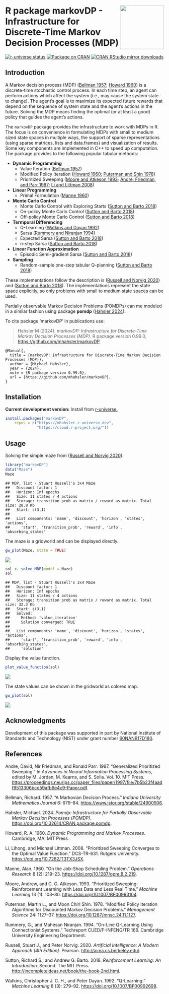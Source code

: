 
# <img src="man/figures/logo.svg" align="right" height="139" /> R package markovDP - Infrastructure for Discrete-Time Markov Decision Processes (MDP)

[![r-universe
status](https://mhahsler.r-universe.dev/badges/markovDP)](https://mhahsler.r-universe.dev/markovDP)
[![Package on
CRAN](https://www.r-pkg.org/badges/version/markovDP)](https://CRAN.R-project.org/package=markovDP)
[![CRAN RStudio mirror
downloads](https://cranlogs.r-pkg.org/badges/markovDP)](https://CRAN.R-project.org/package=markovDP)

## Introduction

A Markov decision process (MDP) ([Bellman 1957](#ref-Bellman1957);
[Howard 1960](#ref-Howard1960)) is a discrete-time stochastic control
process. In each time step, an agent can perform actions which affect
the system (i.e., may cause the system state to change). The agent’s
goal is to maximize its expected future rewards that depend on the
sequence of system state and the agent’s actions in the future. Solving
the MDP means finding the optimal (or at least a good) policy that
guides the agent’s actions.

The `markovDP` package provides the infrastructure to work with MDPs in
R. The focus is on convenience in formulating MDPs with small to medium
sized state spaces in multiple ways, the support of sparse
representations (using sparse matrices, lists and data.frames) and
visualization of results. Some key components are implemented in C++ to
speed up computation. The package provides to the following popular
tabular methods:

- **Dynamic Programming**
  - Value Iteration ([Bellman 1957](#ref-Bellman1957))
  - Modified Policy Iteration ([Howard 1960](#ref-Howard1960); [Puterman
    and Shin 1978](#ref-Puterman1978))
  - Prioritized Sweeping ([Moore and Atkeson 1993](#ref-Moore1993);
    [Andre, Friedman, and Parr 1997](#ref-Andre1997); [Li and Littman
    2008](#ref-Li2008))
- **Linear Programming**
  - Primal Formulation ([Manne 1960](#ref-Manne1960))
- **Monte Carlo Control**
  - Monte Carlo Control with Exploring Starts ([Sutton and Barto
    2018](#ref-Sutton1998))
  - On-policy Monte Carlo Control ([Sutton and Barto
    2018](#ref-Sutton1998))
  - Off-policy Monte Carlo Control ([Sutton and Barto
    2018](#ref-Sutton1998))
- **Termporal Differencing**
  - Q-Learning ([Watkins and Dayan 1992](#ref-Watkins1992))
  - Sarsa ([Rummery and Niranjan 1994](#ref-Rummery1994))
  - Expected Sarsa ([Sutton and Barto 2018](#ref-Sutton1998))
  - n-step Sarsa ([Sutton and Barto 2018](#ref-Sutton1998))
- **Linear Function Approximation**
  - Episodic Semi-gradient Sarsa ([Sutton and Barto
    2018](#ref-Sutton1998))
- **Sampling**
  - Random-sample one-step tabular Q-planning ([Sutton and Barto
    2018](#ref-Sutton1998))

These implementations follow the description is ([Russell and Norvig
2020](#ref-Russell2020)) and ([Sutton and Barto 2018](#ref-Sutton1998)).
The implementations represent the state space explicitly, so only
problems with small to medium state spaces can be used.

Partially observable Markov Decision Problems (POMDPs) can me modeled in
a similar fashion using package **pomdp** ([Hahsler
2024](#ref-CRAN_pomdp)).

To cite package ‘markovDP’ in publications use:

> Hahsler M (2024). *markovDP: Infrastructure for Discrete-Time Markov
> Decision Processes (MDP)*. R package version 0.99.0,
> <https://github.com/mhahsler/markovDP>.

    @Manual{,
      title = {markovDP: Infrastructure for Discrete-Time Markov Decision Processes (MDP)},
      author = {Michael Hahsler},
      year = {2024},
      note = {R package version 0.99.0},
      url = {https://github.com/mhahsler/markovDP},
    }

## Installation

**Current development version:** Install from
[r-universe.](https://mhahsler.r-universe.dev/markovDP)

``` r
install.packages("markovDP",
    repos = c("https://mhahsler.r-universe.dev",
              "https://cloud.r-project.org/"))
```

## Usage

Solving the simple maze from ([Russell and Norvig
2020](#ref-Russell2020)).

``` r
library("markovDP")
data("Maze")
Maze
```

    ## MDP, list - Stuart Russell's 3x4 Maze
    ##   Discount factor: 1
    ##   Horizon: Inf epochs
    ##   Size: 11 states / 4 actions
    ##   Storage: transition prob as matrix / reward as matrix. Total size: 28.8 Kb
    ##   Start: s(3,1)
    ## 
    ##   List components: 'name', 'discount', 'horizon', 'states', 'actions',
    ##     'start', 'transition_prob', 'reward', 'info', 'absorbing_states'

The maze is a gridworld and can be displayed directly.

``` r
gw_plot(Maze, state = TRUE)
```

![](inst/README_files/display-1.png)<!-- -->

``` r
sol <- solve_MDP(model = Maze)
sol
```

    ## MDP, list - Stuart Russell's 3x4 Maze
    ##   Discount factor: 1
    ##   Horizon: Inf epochs
    ##   Size: 11 states / 4 actions
    ##   Storage: transition prob as matrix / reward as matrix. Total size: 32.3 Kb
    ##   Start: s(3,1)
    ##   Solved:
    ##     Method: 'value_iteration'
    ##     Solution converged: TRUE
    ## 
    ##   List components: 'name', 'discount', 'horizon', 'states', 'actions',
    ##     'start', 'transition_prob', 'reward', 'info', 'absorbing_states',
    ##     'solution'

Display the value function.

``` r
plot_value_function(sol)
```

![](inst/README_files/value_function-1.png)<!-- -->

The state values can be shown in the gridworld as colored map.

``` r
gw_plot(sol)
```

![](inst/README_files/gridworld_plot-1.png)<!-- -->

## Acknowledgments

Development of this package was supported in part by National Institute
of Standards and Technology (NIST) under grant number
[60NANB17D180](https://www.nist.gov/ctl/pscr/safe-net-integrated-connected-vehicle-computing-platform).

## References

<div id="refs" class="references csl-bib-body hanging-indent"
entry-spacing="0">

<div id="ref-Andre1997" class="csl-entry">

Andre, David, Nir Friedman, and Ronald Parr. 1997. “Generalized
Prioritized Sweeping.” In *Advances in Neural Information Processing
Systems*, edited by M. Jordan, M. Kearns, and S. Solla. Vol. 10. MIT
Press.
<https://proceedings.neurips.cc/paper_files/paper/1997/file/7b5b23f4aadf9513306bcd59afb6e4c9-Paper.pdf>.

</div>

<div id="ref-Bellman1957" class="csl-entry">

Bellman, Richard. 1957. “A Markovian Decision Process.” *Indiana
University Mathematics Journal* 6: 679–84.
<https://www.jstor.org/stable/24900506>.

</div>

<div id="ref-CRAN_pomdp" class="csl-entry">

Hahsler, Michael. 2024. *Pomdp: Infrastructure for Partially Observable
Markov Decision Processes (POMDP)*.
<https://doi.org/10.32614/CRAN.package.pomdp>.

</div>

<div id="ref-Howard1960" class="csl-entry">

Howard, R. A. 1960. *Dynamic Programming and Markov Processes*.
Cambridge, MA: MIT Press.

</div>

<div id="ref-Li2008" class="csl-entry">

Li, Lihong, and Michael Littman. 2008. “Prioritized Sweeping Converges
to the Optimal Value Function.” DCS-TR-631. Rutgers University.
<https://doi.org/10.7282/T3TX3JSX>.

</div>

<div id="ref-Manne1960" class="csl-entry">

Manne, Alan. 1960. “On the Job-Shop Scheduling Problem.” *Operations
Research* 8 (2): 219–23. <https://doi.org/10.1287/opre.8.2.219>.

</div>

<div id="ref-Moore1993" class="csl-entry">

Moore, Andrew, and C. G. Atkeson. 1993. “Prioritized Sweeping:
Reinforcement Learning with Less Data and Less Real Time.” *Machine
Learning* 13 (1): 103–30. <https://doi.org/10.1007/BF00993104>.

</div>

<div id="ref-Puterman1978" class="csl-entry">

Puterman, Martin L., and Moon Chirl Shin. 1978. “Modified Policy
Iteration Algorithms for Discounted Markov Decision Problems.”
*Management Science* 24: 1127–37.
<https://doi.org/10.1287/mnsc.24.11.1127>.

</div>

<div id="ref-Rummery1994" class="csl-entry">

Rummery, G., and Mahesan Niranjan. 1994. “On-Line Q-Learning Using
Connectionist Systems.” Techreport CUED/F-INFENG/TR 166. Cambridge
University Engineering Department.

</div>

<div id="ref-Russell2020" class="csl-entry">

Russell, Stuart J., and Peter Norvig. 2020. *Artificial Intelligence: A
Modern Approach (4th Edition)*. Pearson. <http://aima.cs.berkeley.edu/>.

</div>

<div id="ref-Sutton1998" class="csl-entry">

Sutton, Richard S., and Andrew G. Barto. 2018. *Reinforcement Learning:
An Introduction*. Second. The MIT Press.
<http://incompleteideas.net/book/the-book-2nd.html>.

</div>

<div id="ref-Watkins1992" class="csl-entry">

Watkins, Christopher J. C. H., and Peter Dayan. 1992. “Q-Learning.”
*Machine Learning* 8 (3): 279–92. <https://doi.org/10.1007/BF00992698>.

</div>

</div>
